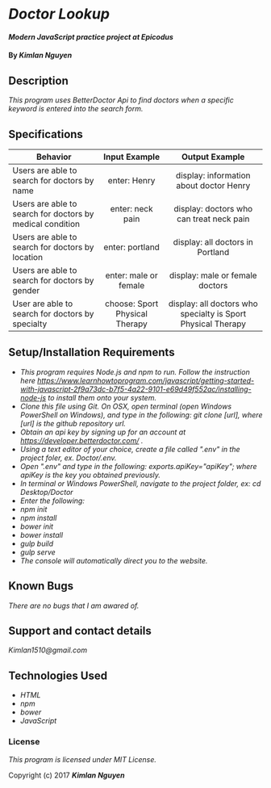 # _Doctor Lookup_

#### _Modern JavaScript practice project at Epicodus_

#### By _**Kimlan Nguyen**_

## Description

_This program uses BetterDoctor Api to find doctors when a specific keyword is entered into the search form._

## Specifications

 | Behavior   |Input Example   | Output Example  |
 |---------------- |:----------:|:------------: |
 |Users are able to search for doctors by name| enter: Henry | display: information about doctor Henry|
 |Users are able to search for doctors by medical condition | enter: neck pain | display: doctors who can treat neck pain|
 |Users are able to search for doctors by location | enter: portland | display: all doctors in Portland|
 |Users are able to search for doctors by gender | enter: male or female | display: male or female doctors|
 |User are able to search for doctors by specialty | choose: Sport Physical Therapy | display: all doctors who specialty is Sport Physical Therapy |


## Setup/Installation Requirements
* _This program requires Node.js and npm to run. Follow the instruction here https://www.learnhowtoprogram.com/javascript/getting-started-with-javascript-2f9a73dc-b7f5-4a22-9101-e69d49f552ac/installing-node-js to install them onto your system._
* _Clone this file using Git. On OSX, open terminal (open Windows PowerShell on Windows), and type in the following: git clone [url], where [url] is the github repository url._
* _Obtain an api key by signing up for an account at https://developer.betterdoctor.com/ ._
* _Using a text editor of your choice, create a file called ".env" in the project foler, ex. Doctor/.env._
* _Open ".env" and type in the following: exports.apiKey="apiKey"; where apiKey is the key you obtained previously._
* _In terminal or Windows PowerShell, navigate to the project folder, ex: cd Desktop/Doctor_
* _Enter the following:_
* _npm init_
* _npm install_
* _bower init_
* _bower install_
* _gulp build_
* _gulp serve_
* _The console will automatically direct you to the website._

## Known Bugs

_There are no bugs that I am awared of._

## Support and contact details

_Kimlan1510@gmail.com_

## Technologies Used

* _HTML_
* _npm_
* _bower_
* _JavaScript_


### License

*This program is licensed under MIT License.*

Copyright (c) 2017 **_Kimlan Nguyen_**

